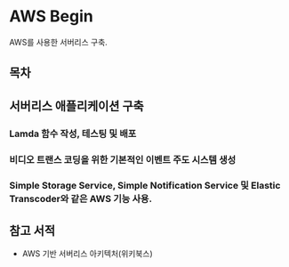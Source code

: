 # AWS Begin
AWS를 사용한 서버리스 구축.

## 목차

## 서버리스 애플리케이션 구축
### Lamda 함수 작성, 테스팅 및 배포
### 비디오 트랜스 코딩을 위한 기본적인 이벤트 주도 시스템 생성
### Simple Storage Service, Simple Notification Service 및 Elastic Transcoder와 같은 AWS 기능 사용.

## 참고 서적
- AWS 기반 서버리스 아키텍처(위키북스)

